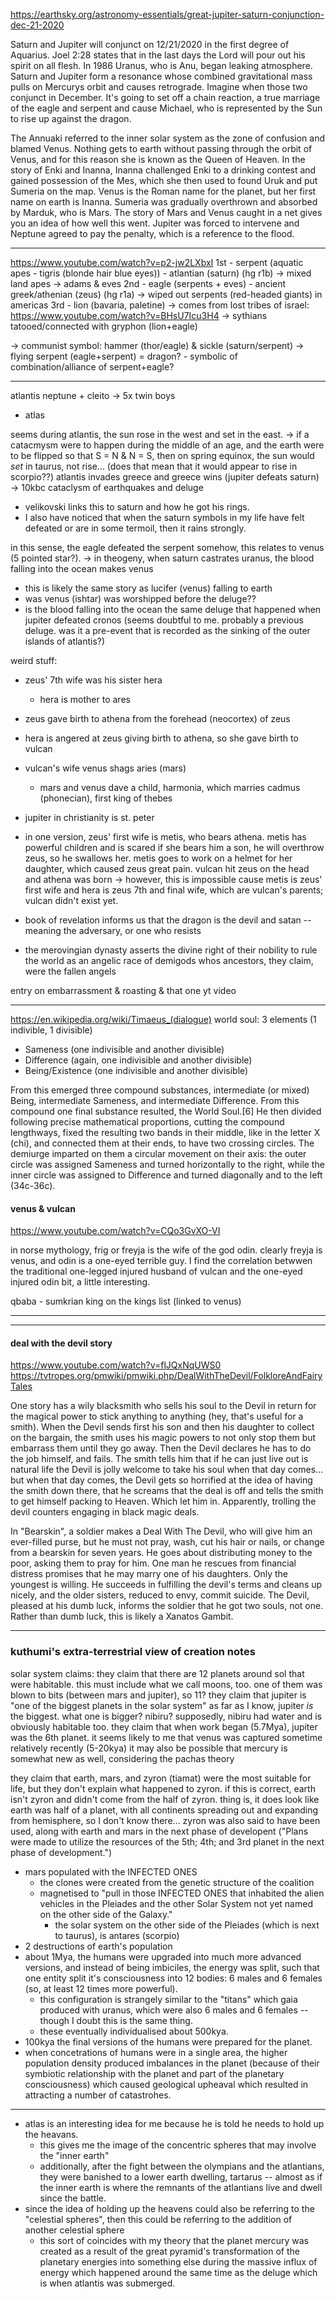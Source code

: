 https://earthsky.org/astronomy-essentials/great-jupiter-saturn-conjunction-dec-21-2020

Saturn and Jupiter will conjunct on 12/21/2020 in the first degree of Aquarius. Joel 2:28 states that in the last days the Lord will pour out his spirit on all flesh. In 1986 Uranus, who is Anu, began leaking atmosphere.  Saturn and Jupiter form a resonance whose combined gravitational mass pulls on Mercurys orbit and causes retrograde.  Imagine when those two conjunct in December.  It's going to set off a chain reaction, a true marriage of the eagle and serpent and cause Michael, who is represented by the Sun to rise up against the dragon.

The Annuaki referred to the inner solar system as the zone of confusion and blamed Venus.  Nothing gets to earth without passing through the orbit of Venus, and for this reason she is known as the Queen of Heaven.  In the story of Enki and Inanna, Inanna challenged Enki to a drinking contest and gained possession of the Mes, which she then used to found Uruk and put Sumeria on the map.  Venus is the Roman name for the planet, but her first name on earth is Inanna. Sumeria was gradually overthrown and absorbed by Marduk, who is Mars.  The story of Mars and Venus caught in a net gives you an idea of how well this went.  Jupiter was forced to intervene and Neptune agreed to pay the penalty, which is a reference to the flood.

---
https://www.youtube.com/watch?v=p2-jw2LXbxI
1st - serpent (aquatic apes - tigris (blonde hair blue eyes))
    - atlantian (saturn) (hg r1b)
  -> mixed land apes -> adams & eves
2nd - eagle (serpents + eves)
    - ancient greek/athenian (zeus) (hg r1a)
  -> wiped out serpents (red-headed giants) in americas
3rd - lion (bavaria, paletine)
  -> comes from lost tribes of israel: https://www.youtube.com/watch?v=BHsU7Icu3H4
  -> sythians tatooed/connected with gryphon (lion+eagle)


  -> communist symbol: hammer (thor/eagle) & sickle (saturn/serpent)
    -> flying serpent (eagle+serpent) = dragon? - symbolic of combination/alliance of serpent+eagle?

---
atlantis
neptune + cleito
  -> 5x twin boys
  - atlas

seems during atlantis, the sun rose in the west and set in the east.
  -> if a catacmysm were to happen during the middle of an age, and the earth were to be flipped so that S = N & N = S, then on spring equinox, the sun would *set* in taurus, not rise... (does that mean that it would appear to rise in scorpio??)
atlantis invades greece and greece wins (jupiter defeats saturn)
-> 10kbc cataclysm of earthquakes and deluge
 - velikovski links this to saturn and how he got his rings.
 - I also have noticed that when the saturn symbols in my life have felt defeated or are in some termoil, then it rains strongly.

in this sense, the eagle defeated the serpent
somehow, this relates to venus (5 pointed star?).
-> in theogeny, when saturn castrates uranus, the blood falling into the ocean makes venus
  - this is likely the same story as lucifer (venus) falling to earth
  - was venus (ishtar) was worshipped before the deluge??
  - is the blood falling into the ocean the same deluge that happened when jupiter defeated cronos (seems doubtful to me. probably a previous deluge. was it a pre-event that is recorded as the sinking of the outer islands of atlantis?)

weird stuff:
- zeus' 7th wife was his sister hera
  - hera is mother to ares
- zeus gave birth to athena from the forehead (neocortex) of zeus
- hera is angered at zeus giving birth to athena, so she gave birth to vulcan
- vulcan's wife venus shags aries (mars)
  - mars and venus dave a child, harmonia, which marries cadmus (phonecian), first king of thebes
- jupiter in christianity is st. peter
- in one version, zeus' first wife is metis, who bears athena. metis has powerful children and is scared if she bears him a son, he will overthrow zeus, so he swallows her. metis goes to work on a helmet for her daughter, which caused zeus great pain. vulcan hit zeus on the head and athena was born
  -> however, this is impossible cause metis is zeus' first wife and hera is zeus 7th and final wife, which are vulcan's parents; vulcan didn't exist yet.

- book of revelation informs us that the dragon is the devil and satan -- meaning the adversary, or one who resists
- the merovingian dynasty asserts the divine right of their nobility to rule the world as an angelic race of demigods whos ancestors, they claim, were the fallen angels



entry on embarrassment & roasting & that one yt video

---
https://en.wikipedia.org/wiki/Timaeus_(dialogue)
world soul: 3 elements (1 indivible, 1 divisible)
- Sameness (one indivisible and another divisible)
- Difference (again, one indivisible and another divisible)
- Being/Existence (one indivisible and another divisible)

From this emerged three compound substances, intermediate (or mixed) Being, intermediate Sameness, and intermediate Difference. From this compound one final substance resulted, the World Soul.[6] He then divided following precise mathematical proportions, cutting the compound lengthways, fixed the resulting two bands in their middle, like in the letter Χ (chi), and connected them at their ends, to have two crossing circles. The demiurge imparted on them a circular movement on their axis: the outer circle was assigned Sameness and turned horizontally to the right, while the inner circle was assigned to Difference and turned diagonally and to the left (34c-36c).

#### venus & vulcan

https://www.youtube.com/watch?v=CQo3GvXO-VI

in norse mythology, frig or freyja is the wife of the god odin. clearly freyja is venus, and odin is a one-eyed terrible guy. I find the correlation betwwen the traditional one-legged injured husband of vulcan and the one-eyed injured odin bit, a little interesting.

qbaba - sumkrian king on the kings list (linked to venus)

---

---

#### deal with the devil story

https://www.youtube.com/watch?v=flJQxNqUWS0
https://tvtropes.org/pmwiki/pmwiki.php/DealWithTheDevil/FolkloreAndFairyTales

One story has a wily blacksmith who sells his soul to the Devil in return for the magical power to stick anything to anything (hey, that's useful for a smith). When the Devil sends first his son and then his daughter to collect on the bargain, the smith uses his magic powers to not only stop them but embarrass them until they go away. Then the Devil declares he has to do the job himself, and fails. The smith tells him that if he can just live out is natural life the Devil is jolly welcome to take his soul when that day comes... but when that day comes, the Devil gets so horrified at the idea of having the smith down there, that he screams that the deal is off and tells the smith to get himself packing to Heaven. Which let him in. Apparently, trolling the devil counters engaging in black magic deals.

In "Bearskin", a soldier makes a Deal With The Devil, who will give him an ever-filled purse, but he must not pray, wash, cut his hair or nails, or change from a bearskin for seven years. He goes about distributing money to the poor, asking them to pray for him. One man he rescues from financial distress promises that he may marry one of his daughters. Only the youngest is willing. He succeeds in fulfilling the devil's terms and cleans up nicely, and the older sisters, reduced to envy, commit suicide. The Devil, pleased at his dumb luck, informs the soldier that he got two souls, not one.
Rather than dumb luck, this is likely a Xanatos Gambit.

---


### kuthumi's extra-terrestrial view of creation notes

solar system claims:
  they claim that there are 12 planets around sol that were habitable.
    this must include what we call moons, too.
    one of them was blown to bits (between mars and jupiter), so 11?
  they claim that jupiter is "one of the biggest planets in the solar system"
    as far as I know, jupiter *is* the biggest. what one is bigger? nibiru?
    supposedly, nibiru had water and is obviously habitable too.
  they claim that when work began (5.7Mya), jupiter was the 6th planet.
    it seems likely to me that venus was captured sometime relatively recently (5-20kya)
    it may also be possible that mercury is somewhat new as well, considering the pachas theory

  they claim that earth, mars, and zyron (tiamat) were the most suitable for life, but they don't explain what happened to zyron.
    if this is correct, earth isn't zyron and didn't come from the half of zyron.
    thing is, it does look like earth was half of a planet, with all continents spreading out and expanding from hemisphere, so I don't know there...
  zyron was also said to have been used, along with earth and mars in the next phase of developent ("Plans were made to utilize the resources of the 5th; 4th; and 3rd planet in the next phase of development.")
- mars populated with the INFECTED ONES
  - the clones were created from the genetic structure of the coalition
  - magnetised to "pull in those INFECTED ONES that inhabited the alien vehicles in the Pleiades and the other Solar System not yet named on the other side of the Galaxy."
    - the solar system on the other side of the Pleiades (which is next to taurus), is antares (scorpio)
- 2 destructions of earth's population
- about 1Mya, the humans were upgraded into much more advanced versions, and instead of being imbiciles, the energy was split, such that one entity split it's consciousness into 12 bodies: 6 males and 6 females (so, at least 12 times more powerful).
  - this configuration is strangely similar to the "titans" which gaia produced with uranus, which were also 6 males and 6 females -- though I doubt this is the same thing.
  - these eventually individualised about 500kya.
- 100kya the final versions of the humans were prepared for the planet.
- when concetrations of humans were in a single area, the higher population density produced imbalances in the planet (because of their symbiotic relationship with the planet and part of the planetary consciousness) which caused geological upheaval which resulted in attracting a number of catastrohes.


---

- atlas is an interesting idea for me because he is told he needs to hold up the heavans.
  - this gives me the image of the concentric spheres that may involve the "inner earth"
  - additionally, after the fight between the olympians and the atlantians, they were banished to a lower earth dwelling, tartarus -- almost as if the inner earth is where the remnants of the atlantians live and dwell since the battle.
- since the idea of holding up the heavens could also be referring to the "celestial spheres", then this could be referring to the addition of another celestial sphere
  - this sort of coincides with my theory that the planet mercury was created as a result of the great pyramid's transformation of the planetary energies into something else during the massive influx of energy which happened around the same time as the deluge which is when atlantis was submerged.
